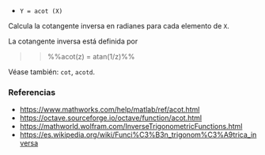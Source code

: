 * `Y = acot (X)`

Calcula la cotangente inversa en radianes para cada elemento de `X`.

La cotangente inversa está definida por

>> %%acot(z) = atan(1/z)%%

Véase también: `cot`, `acotd`.

### Referencias

* https://www.mathworks.com/help/matlab/ref/acot.html
* https://octave.sourceforge.io/octave/function/acot.html
* https://mathworld.wolfram.com/InverseTrigonometricFunctions.html
* https://es.wikipedia.org/wiki/Funci%C3%B3n_trigonom%C3%A9trica_inversa
